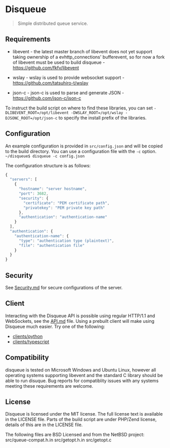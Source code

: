 # Disqueue
> Simple distributed queue service.

## Requirements
* libevent - the latest master branch of libevent does not yet support taking
   ownership of a evhttp_connections' bufferevent, so for now a fork of libevent
   must be used to build disqueue - https://github.com/fkfv/libevent

* wslay - wslay is used to provide websocket support -
    https://github.com/tatsuhiro-t/wslay

* json-c - json-c is used to parse and generate JSON -
    https://github.com/json-c/json-c

To instruct the build script on where to find these libraries, you can set
`-DLIBEVENT_ROOT=/opt/libevent -DWSLAY_ROOT=/opt/wslay -DJSONC_ROOT=/opt/json-c`
to specify the install prefix of the libraries.

## Configuration
An example configuration is provided in `src/config.json` and will be copied to
the build directory. You can use a configuration file with the `-c` option.
`~/disqueue$ disqueue -c config.json`

The configuration structure is as follows:
```javascript
{
  "servers": [
    {
      "hostname": "server hostname",
      "port": 3682,
      "security": {
        "certificate": "PEM certificate path",
        "privatekey": "PEM private key path"
      },
      "authentication": "authentication-name"
    }
  ],
  "authentication": {
    "authentication-name": {
      "type": "authentication type (plaintext)",
      "file": "authentication file"
    }
  }
}
```

## Security
See [Security.md](Security.md) for secure configurations of the server.

## Client
Interacting with the Disqueue API is possible using regular HTTP/1.1 and
WebSockets, see the [API.md](API.md) file. Using a prebuilt client will make
using Disqueue much easier. Try one of the following:
  * [clients/python](clients/python)
  * [clients/typescript](clients/typescript)

## Compatibility
disqueue is tested on Microsoft Windows and Ubuntu Linux, however all operating
systems supporting libevent and the standard C library should be able to run
disuque. Bug reports for compatiblity issues with any systems meeting these
requirements are welcome.

## License
Disqueue is licensed under the MIT license. The full license text is available
in the LICENSE file. Parts of the build script are under PHP/Zend license,
details of this are in the LICENSE file.

The following files are BSD Licensed and from the NetBSD project:
  src/queue-compat.h.in
  src/getopt.h.in
  src/getopt.c
